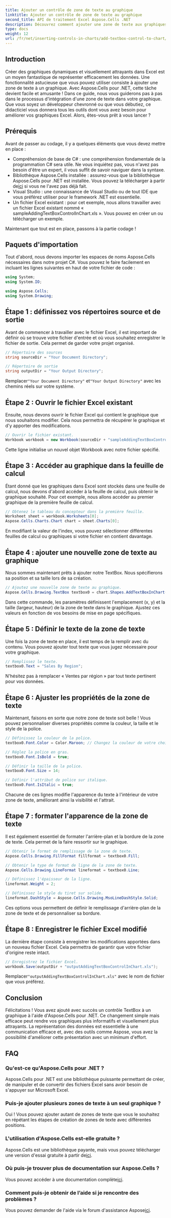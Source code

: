 ```yaml
---
title: Ajouter un contrôle de zone de texte au graphique
linktitle: Ajouter un contrôle de zone de texte au graphique
second_title: API de traitement Excel Aspose.Cells .NET
description: Découvrez comment ajouter une zone de texte aux graphiques dans Excel à l'aide d'Aspose.Cells pour .NET. Améliorez la visualisation de vos données sans effort.
type: docs
weight: 12
url: /fr/net/inserting-controls-in-charts/add-textbox-control-to-chart/
---
```

## Introduction

Créer des graphiques dynamiques et visuellement attrayants dans Excel est un moyen fantastique de représenter efficacement les données. Une fonctionnalité astucieuse que vous pouvez utiliser consiste à ajouter une zone de texte à un graphique. Avec Aspose.Cells pour .NET, cette tâche devient facile et amusante ! Dans ce guide, nous vous guiderons pas à pas dans le processus d'intégration d'une zone de texte dans votre graphique. Que vous soyez un développeur chevronné ou que vous débutiez, ce didacticiel vous donnera tous les outils dont vous avez besoin pour améliorer vos graphiques Excel. Alors, êtes-vous prêt à vous lancer ?

## Prérequis

Avant de passer au codage, il y a quelques éléments que vous devez mettre en place :

- Compréhension de base de C# : une compréhension fondamentale de la programmation C# sera utile. Ne vous inquiétez pas, vous n'avez pas besoin d'être un expert, il vous suffit de savoir naviguer dans la syntaxe.
-  Bibliothèque Aspose.Cells installée : assurez-vous que la bibliothèque Aspose.Cells pour .NET est installée. Vous pouvez la télécharger à partir de[ici](https://releases.aspose.com/cells/net/) si vous ne l'avez pas déjà fait.
- Visual Studio : une connaissance de Visual Studio ou de tout IDE que vous préférez utiliser pour le framework .NET est essentielle.
- Un fichier Excel existant : pour cet exemple, nous allons travailler avec un fichier Excel existant nommé « sampleAddingTextBoxControlInChart.xls ». Vous pouvez en créer un ou télécharger un exemple.

Maintenant que tout est en place, passons à la partie codage !

## Paquets d'importation

Tout d'abord, nous devons importer les espaces de noms Aspose.Cells nécessaires dans notre projet C#. Vous pouvez le faire facilement en incluant les lignes suivantes en haut de votre fichier de code :

```csharp
using System;
using System.IO;

using Aspose.Cells;
using System.Drawing;
```

## Étape 1 : définissez vos répertoires source et de sortie

Avant de commencer à travailler avec le fichier Excel, il est important de définir où se trouve votre fichier d'entrée et où vous souhaitez enregistrer le fichier de sortie. Cela permet de garder votre projet organisé.

```csharp
// Répertoire des sources
string sourceDir = "Your Document Directory";

// Répertoire de sortie
string outputDir = "Your Output Directory";
```
 Remplacer`"Your Document Directory"` et`"Your Output Directory"` avec les chemins réels sur votre système.

## Étape 2 : Ouvrir le fichier Excel existant

Ensuite, nous devons ouvrir le fichier Excel qui contient le graphique que nous souhaitons modifier. Cela nous permettra de récupérer le graphique et d'y apporter des modifications.

```csharp
// Ouvrir le fichier existant.
Workbook workbook = new Workbook(sourceDir + "sampleAddingTextBoxControlInChart.xls");
```
Cette ligne initialise un nouvel objet Workbook avec notre fichier spécifié.

## Étape 3 : Accéder au graphique dans la feuille de calcul

Étant donné que les graphiques dans Excel sont stockés dans une feuille de calcul, nous devons d'abord accéder à la feuille de calcul, puis obtenir le graphique souhaité. Pour cet exemple, nous allons accéder au premier graphique de la première feuille de calcul.

```csharp
// Obtenez le tableau du concepteur dans la première feuille.
Worksheet sheet = workbook.Worksheets[0];
Aspose.Cells.Charts.Chart chart = sheet.Charts[0];
```
En modifiant la valeur de l'index, vous pouvez sélectionner différentes feuilles de calcul ou graphiques si votre fichier en contient davantage.

## Étape 4 : ajouter une nouvelle zone de texte au graphique

Nous sommes maintenant prêts à ajouter notre TextBox. Nous spécifierons sa position et sa taille lors de sa création.

```csharp
// Ajoutez une nouvelle zone de texte au graphique.
Aspose.Cells.Drawing.TextBox textbox0 = chart.Shapes.AddTextBoxInChart(400, 1100, 350, 2550);
```
Dans cette commande, les paramètres définissent l'emplacement (x, y) et la taille (largeur, hauteur) de la zone de texte dans le graphique. Ajustez ces valeurs en fonction de vos besoins de mise en page spécifiques.

## Étape 5 : Définir le texte de la zone de texte

Une fois la zone de texte en place, il est temps de la remplir avec du contenu. Vous pouvez ajouter tout texte que vous jugez nécessaire pour votre graphique.

```csharp
// Remplissez le texte.
textbox0.Text = "Sales By Region";
```
N'hésitez pas à remplacer « Ventes par région » par tout texte pertinent pour vos données.

## Étape 6 : Ajuster les propriétés de la zone de texte

Maintenant, faisons en sorte que notre zone de texte soit belle ! Vous pouvez personnaliser diverses propriétés comme la couleur, la taille et le style de la police.

```csharp
// Définissez la couleur de la police.
textbox0.Font.Color = Color.Maroon; // Changez la couleur de votre choix

// Réglez la police en gras.
textbox0.Font.IsBold = true;

// Définir la taille de la police.
textbox0.Font.Size = 14;

// Définir l'attribut de police sur italique.
textbox0.Font.IsItalic = true;
```

Chacune de ces lignes modifie l'apparence du texte à l'intérieur de votre zone de texte, améliorant ainsi la visibilité et l'attrait.

## Étape 7 : formater l'apparence de la zone de texte

Il est également essentiel de formater l'arrière-plan et la bordure de la zone de texte. Cela permet de la faire ressortir sur le graphique.

```csharp
// Obtenir le format de remplissage de la zone de texte.
Aspose.Cells.Drawing.FillFormat fillformat = textbox0.Fill;

// Obtenir le type de format de ligne de la zone de texte.
Aspose.Cells.Drawing.LineFormat lineformat = textbox0.Line;

// Définissez l'épaisseur de la ligne.
lineformat.Weight = 2;

// Définissez le style du tiret sur solide.
lineformat.DashStyle = Aspose.Cells.Drawing.MsoLineDashStyle.Solid;
```

Ces options vous permettent de définir le remplissage d'arrière-plan de la zone de texte et de personnaliser sa bordure.

## Étape 8 : Enregistrer le fichier Excel modifié

La dernière étape consiste à enregistrer les modifications apportées dans un nouveau fichier Excel. Cela permettra de garantir que votre fichier d'origine reste intact.

```csharp
// Enregistrez le fichier Excel.
workbook.Save(outputDir + "outputAddingTextBoxControlInChart.xls");
```
 Remplacer`"outputAddingTextBoxControlInChart.xls"` avec le nom de fichier que vous préférez.

## Conclusion

Félicitations ! Vous avez ajouté avec succès un contrôle TextBox à un graphique à l'aide d'Aspose.Cells pour .NET. Ce changement simple mais efficace peut rendre vos graphiques plus informatifs et visuellement plus attrayants. La représentation des données est essentielle à une communication efficace et, avec des outils comme Aspose, vous avez la possibilité d'améliorer cette présentation avec un minimum d'effort.

## FAQ

### Qu'est-ce qu'Aspose.Cells pour .NET ?
Aspose.Cells pour .NET est une bibliothèque puissante permettant de créer, de manipuler et de convertir des fichiers Excel sans avoir besoin de s'appuyer sur Microsoft Excel.

### Puis-je ajouter plusieurs zones de texte à un seul graphique ?
Oui ! Vous pouvez ajouter autant de zones de texte que vous le souhaitez en répétant les étapes de création de zones de texte avec différentes positions.

### L'utilisation d'Aspose.Cells est-elle gratuite ?
Aspose.Cells est une bibliothèque payante, mais vous pouvez télécharger une version d'essai gratuite à partir de[ici](https://releases.aspose.com/).

### Où puis-je trouver plus de documentation sur Aspose.Cells ?
 Vous pouvez accéder à une documentation complète[ici](https://reference.aspose.com/cells/net/).

### Comment puis-je obtenir de l’aide si je rencontre des problèmes ?
 Vous pouvez demander de l'aide via le forum d'assistance Aspose[ici](https://forum.aspose.com/c/cells/9).